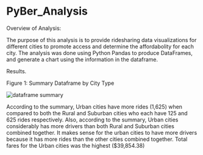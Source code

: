 # PyBer_Analysis
Overview of Analysis:
   
   The purpose of this analysis is to provide ridesharing data visualizations for different cities to promote access and determine the affordabolity for each city.
   The analysis was done using Python Pandas to produce DataFrames, and generate a chart using the information in the dataframe.


Results.
   
   Figure 1: Summary Dataframe by City Type 
    
    
![dataframe summary](https://user-images.githubusercontent.com/104453593/172488836-d30d0ffe-bf85-4e33-9677-5da07284b629.PNG)

According to the summary, Urban cities have more rides (1,625) when compared to both the Rural and Suburban cities who each have 125 and 625 rides respectively. Also, according to the summary, Urban cities considerably has more drivers than both Rural and Suburban cities combined together. It makes sense for the urban cities to have more drivers because it has more rides than the other cities combined together. 
Total fares for the Urban cities was the highest ($39,854.38)
